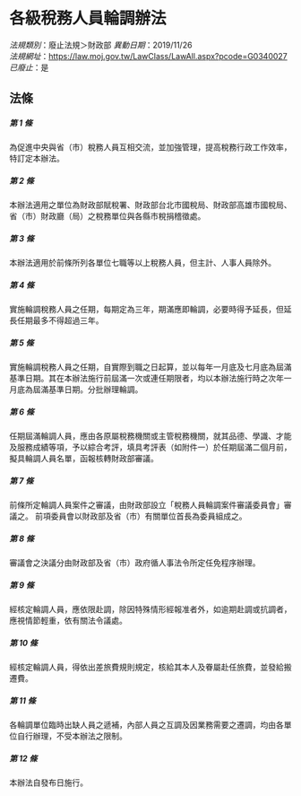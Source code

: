 # 各級稅務人員輪調辦法

*法規類別*：廢止法規＞財政部
*異動日期*：2019/11/26  
*法規網址*：https://law.moj.gov.tw/LawClass/LawAll.aspx?pcode=G0340027
*已廢止*：是


## 法條
##### 第 1 條
為促進中央與省（市）稅務人員互相交流，並加強管理，提高稅務行政工作效率，特訂定本辦法。

##### 第 2 條
本辦法適用之單位為財政部賦稅署、財政部台北市國稅局、財政部高雄市國稅局、省（市）財政廳（局）之稅務單位與各縣市稅捐稽徵處。

##### 第 3 條
本辦法適用於前條所列各單位七職等以上稅務人員，但主計、人事人員除外。

##### 第 4 條
實施輪調稅務人員之任期，每期定為三年，期滿應即輪調，必要時得予延長，但延長任期最多不得超過三年。

##### 第 5 條
實施輪調稅務人員之任期，自實際到職之日起算，並以每年一月底及七月底為屆滿基準日期。其在本辦法施行前屆滿一次或連任期限者，均以本辦法施行時之次年一月底為屆滿基準日期。分批辦理輪調。

##### 第 6 條
任期屆滿輪調人員，應由各原屬稅務機關或主管稅務機關，就其品德、學識、才能及服務成績等項，予以綜合考評，填具考評表（如附件一）於任期屆滿二個月前，擬具輪調人員名單，函報核轉財政部審議。

##### 第 7 條
前條所定輪調人員案件之審議，由財政部設立「稅務人員輪調案件審議委員會」審議之。
前項委員會以財政部及省（市）有關單位首長為委員組成之。

##### 第 8 條
審議會之決議分由財政部及省（市）政府循人事法令所定任免程序辦理。

##### 第 9 條
經核定輪調人員，應依限赴調，除因特殊情形經報准者外，如逾期赴調或抗調者，應視情節輕重，依有關法令議處。

##### 第 10 條
經核定輪調人員，得依出差旅費規則規定，核給其本人及眷屬赴任旅費，並發給搬遷費。

##### 第 11 條
各輪調單位臨時出缺人員之遞補，內部人員之互調及因業務需要之遷調，均由各單位自行辦理，不受本辦法之限制。

##### 第 12 條
本辦法自發布日施行。


